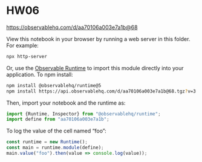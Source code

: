 # HW06

https://observablehq.com/d/aa70106a003e7a1b@68

View this notebook in your browser by running a web server in this folder. For
example:

~~~sh
npx http-server
~~~

Or, use the [Observable Runtime](https://github.com/observablehq/runtime) to
import this module directly into your application. To npm install:

~~~sh
npm install @observablehq/runtime@5
npm install https://api.observablehq.com/d/aa70106a003e7a1b@68.tgz?v=3
~~~

Then, import your notebook and the runtime as:

~~~js
import {Runtime, Inspector} from "@observablehq/runtime";
import define from "aa70106a003e7a1b";
~~~

To log the value of the cell named “foo”:

~~~js
const runtime = new Runtime();
const main = runtime.module(define);
main.value("foo").then(value => console.log(value));
~~~
